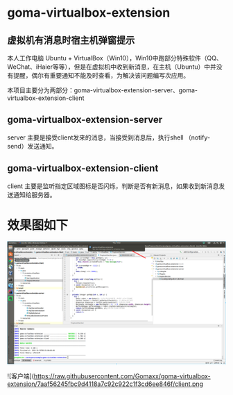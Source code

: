 # goma-virtualbox-extension
## 虚拟机有消息时宿主机弹窗提示
本人工作电脑 Ubuntu + VirtualBox（Win10），Win10中跑部分特殊软件（QQ、WeChat、iHaier等等），但是在虚拟机中收到新消息，在主机（Ubuntu）中并没有提醒，偶尔有重要通知不能及时查看，为解决该问题编写次应用。

本项目主要分为两部分：goma-virtualbox-extension-server、goma-virtualbox-extension-client

## goma-virtualbox-extension-server
server 主要是接受client发来的消息，当接受到消息后，执行shell （notify-send）发送通知。

## goma-virtualbox-extension-client
client 主要是监听指定区域图标是否闪烁，判断是否有新消息，如果收到新消息发送通知给服务器。



# 效果图如下
![服务端](https://raw.githubusercontent.com/Gomaxx/goma-virtualbox-extension/7aaf56245fbc9d4118a7c92c922c1f3cd6ee846f/server.png)

![客户端](https://raw.githubusercontent.com/Gomaxx/goma-virtualbox-extension/7aaf56245fbc9d4118a7c92c922c1f3cd6ee846f/client.png
